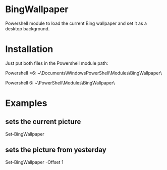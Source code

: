 # BingWallpaper
Powershell module to load the current Bing wallpaper and set it as a desktop background.

# Installation
Just put both files in the Powershell module path:

Powershell <6:
~\Documents\WindowsPowerShell\Modules\BingWallpaper\

Powershell 6:
~\PowerShell\Modules\BingWallpaper\

# Examples
## sets the current picture
Set-BingWallpaper

## sets the picture from yesterday
Set-BingWallpaper -Offset 1
